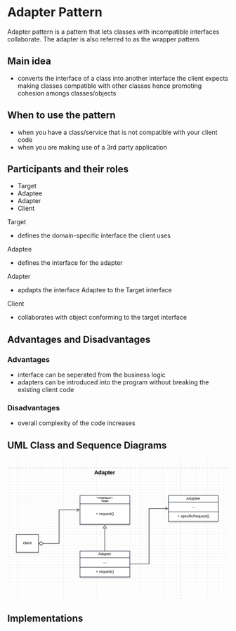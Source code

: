 # Adapter Pattern

Adapter pattern is a pattern that lets classes with incompatible interfaces collaborate. The adapter is also referred to as the wrapper pattern. 

## Main idea
- converts the interface of a class into another interface the client expects making classes compatible with other classes hence promoting cohesion amongs classes/objects


## When to use the pattern
- when you have a class/service that is not compatible with your client code
- when you are making use of a 3rd party application

## Participants and their roles
- Target
- Adaptee
- Adapter
- Client

Target
- defines the domain-specific interface the client uses

Adaptee
- defines the interface for the adapter

Adapter
- apdapts the interface Adaptee to the Target interface

Client
- collaborates with object conforming to the target interface

## Advantages and Disadvantages
### Advantages
- interface can be seperated from the business logic
- adapters can be introduced into the program without breaking the existing client code

### Disadvantages
- overall complexity of the code increases

## UML Class and Sequence Diagrams
![alt apdater](./umls/AP_CL_UML.png)

## Implementations